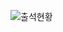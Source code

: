 ![출석현황](https://user-images.githubusercontent.com/23524849/97805743-4f3f7700-1c9b-11eb-800f-a68fd76ca61f.png)
